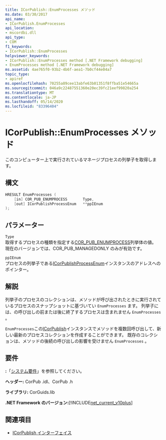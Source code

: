 ```yaml
---
title: ICorPublish::EnumProcesses メソッド
ms.date: 03/30/2017
api_name:
- ICorPublish.EnumProcesses
api_location:
- mscordbi.dll
api_type:
- COM
f1_keywords:
- ICorPublish::EnumProcesses
helpviewer_keywords:
- ICorPublish::EnumProcesses method [.NET Framework debugging]
- EnumProcesses method [.NET Framework debugging]
ms.assetid: 4ae765f0-93b2-4b6f-aea1-7b0cf44e04a7
topic_type:
- apiref
ms.openlocfilehash: 70255a89cee13abfe63b01351f8ffba51e54665a
ms.sourcegitcommit: 046a9c22487551360e20ec39fc21eef99820a254
ms.translationtype: MT
ms.contentlocale: ja-JP
ms.lasthandoff: 05/14/2020
ms.locfileid: "83396404"
---
```

# <a name="icorpublishenumprocesses-method"></a>ICorPublish::EnumProcesses メソッド
このコンピューター上で実行されているマネージプロセスの列挙子を取得します。  
  
## <a name="syntax"></a>構文  
  
```cpp  
HRESULT EnumProcesses (  
    [in] COR_PUB_ENUMPROCESS       Type,  
    [out] ICorPublishProcessEnum   **ppIEnum  
);  
```  
  
## <a name="parameters"></a>パラメーター  
 `Type`  
 取得するプロセスの種類を指定する[COR_PUB_ENUMPROCESS](cor-pub-enumprocess-enumeration.md)列挙体の値。 現在のバージョンでは、COR_PUB_MANAGEDONLY のみが有効です。  
  
 `ppIEnum`  
 プロセスの列挙子である[ICorPublishProcessEnum](icorpublishprocessenum-interface.md)インスタンスのアドレスへのポインター。  
  
## <a name="remarks"></a>解説  
 列挙子のプロセスのコレクションは、メソッドが呼び出されたときに実行されているプロセスのスナップショットに基づいてい `EnumProcesses` ます。 列挙子には、の呼び出しの前または後に終了するプロセスは含まれません `EnumProcesses` 。  
  
 `EnumProcesses`この[ICorPublish](icorpublish-interface.md)インスタンスでメソッドを複数回呼び出して、新しい最新のプロセスコレクションを作成することができます。 既存のコレクションは、メソッドの後続の呼び出しの影響を受けません `EnumProcesses` 。  
  
## <a name="requirements"></a>要件  
 **:**「[システム要件](../../get-started/system-requirements.md)」を参照してください。  
  
 **ヘッダー:** CorPub .idl、CorPub .h  
  
 **ライブラリ:** CorGuids.lib  
  
 **.NET Framework のバージョン:**[!INCLUDE[net_current_v10plus](../../../../includes/net-current-v10plus-md.md)]  
  
## <a name="see-also"></a>関連項目

- [ICorPublish インターフェイス](icorpublish-interface.md)
